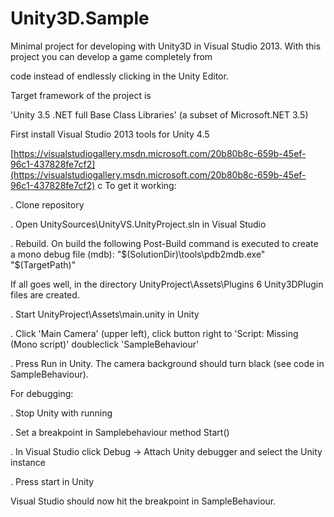 Unity3D.Sample
==============

Minimal project for developing with Unity3D in Visual Studio 2013. With this project you can develop a game completely from 

code instead of endlessly clicking in the Unity Editor.

Target framework of the project is 

'Unity 3.5 .NET full Base Class Libraries' (a subset of Microsoft.NET 3.5)

First install Visual Studio 2013 tools for Unity 4.5

[https://visualstudiogallery.msdn.microsoft.com/20b80b8c-659b-45ef-96c1-437828fe7cf2](https://visualstudiogallery.msdn.microsoft.com/20b80b8c-659b-45ef-96c1-437828fe7cf2)
c
To get it working:

. Clone repository

. Open UnitySources\UnityVS.UnityProject.sln in Visual Studio

. Rebuild. 
On build the following Post-Build command is executed to create a mono debug file (mdb):
"$(SolutionDir)\tools\pdb2mdb.exe" "$(TargetPath)"

If all goes well, in the directory UnityProject\Assets\Plugins 6 Unity3DPlugin files are created.

. Start UnityProject\Assets\main.unity in Unity

. Click 'Main Camera' (upper left), click button right to 'Script: Missing (Mono script)' doubleclick 'SampleBehaviour' 

. Press Run in Unity.
The camera background should turn black (see code in SampleBehaviour).

For debugging:

. Stop Unity with running

. Set a breakpoint in Samplebehaviour method Start()

. In Visual Studio click Debug ->   Attach Unity debugger and select the Unity instance

. Press start in Unity

Visual Studio should now hit the breakpoint in SampleBehaviour.
